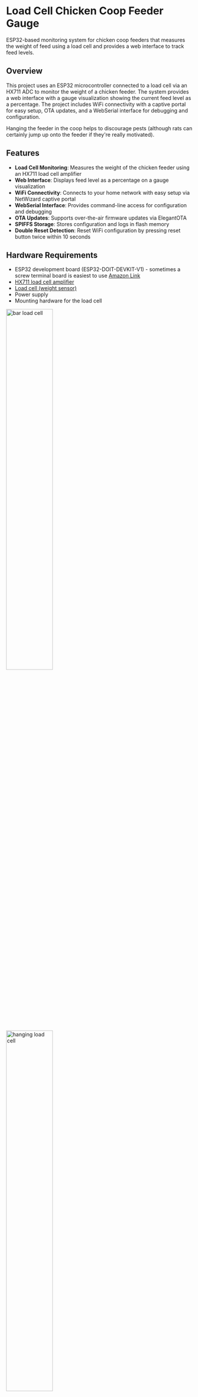 # Load Cell Chicken Coop Feeder Gauge

ESP32-based monitoring system for chicken coop feeders that measures the weight of feed using a load cell and provides a web interface to track feed levels.

## Overview

This project uses an ESP32 microcontroller connected to a load cell via an HX711 ADC to monitor the weight of a chicken feeder. The system provides a web interface with a gauge visualization showing the current feed level as a percentage. The project includes WiFi connectivity with a captive portal for easy setup, OTA updates, and a WebSerial interface for debugging and configuration.

Hanging the feeder in the coop helps to discourage pests (although rats can certainly jump up onto the feeder if they're really motivated).

## Features

- **Load Cell Monitoring**: Measures the weight of the chicken feeder using an HX711 load cell amplifier
- **Web Interface**: Displays feed level as a percentage on a gauge visualization
- **WiFi Connectivity**: Connects to your home network with easy setup via NetWizard captive portal
- **WebSerial Interface**: Provides command-line access for configuration and debugging
- **OTA Updates**: Supports over-the-air firmware updates via ElegantOTA
- **SPIFFS Storage**: Stores configuration and logs in flash memory
- **Double Reset Detection**: Reset WiFi configuration by pressing reset button twice within 10 seconds

## Hardware Requirements

- ESP32 development board (ESP32-DOIT-DEVKIT-V1) - sometimes a screw terminal board is easiest to use [Amazon Link](https://www.amazon.com/Development-Bluetooth-Microcontroller-ESP-WROOM-32-Breakout/dp/B0C8DBN29X/ref=sr_1_6)
- [HX711 load cell amplifier](https://www.sparkfun.com/products/13879)
- [Load cell (weight sensor)](https://www.sparkfun.com/products/14151)
- Power supply
- Mounting hardware for the load cell

<img src="images/bar.webp" alt="bar load cell" width="50%">
<img src="images/hang.webp" alt="hanging load cell" width="50%">

## Wiring

- HX711 DOUT pin → ESP32 GPIO 27
- HX711 SCK pin → ESP32 GPIO 14
- Connect load cell to HX711. [Sparkfun](https://learn.sparkfun.com/tutorials/load-cell-amplifier-hx711-breakout-hookup-guide) has a good guide.

## Installation

1. Clone this repository
2. Open the project in [PlatformIO](https://platformio.org/)
3. Build and upload the filesystem image:
   - PlatformIO → Build Filesystem Image
   - PlatformIO → Upload Filesystem Image
4. Build and upload the firmware to your ESP32

## First-Time Setup

1. After the first upload, the ESP32 will start in AP mode with a NetWizard captive portal
2. Connect to the "COOPFEEDER" WiFi network from your phone or computer
3. Follow the on-screen instructions to connect the device to your home WiFi network
4. The device will restart and connect to your WiFi network
5. Place an empty feeder on the load cell
6. Calibrate the load cell with the empty feeder
   - Browse to `http://coopfeeder.local/config?empty` or
   - Use WebSerial at `http://coopfeeder.local/webserial` and enter the command `empty`
7. Fill the feeder to maximum capacity
   - Browse to `http://coopfeeder.local/config?full` or
   - Use WebSerial and enter the command `full`
  Your specific values will be saved in flash on the ESP32

  I had a bar load cell from another project. I fixed one end to a piece of flat fiberglass bar (and old sail batten), and clamped it in the coop. The feeder hangs from a split ring on the other end of the bar. The hanging-style load cell is probably easier to install.

  <img src="images/feeder.jpg" alt="load cell" width="50%">

## Web Interface

Access the web interface by navigating to `http://coopfeeder.local/` in your browser. The interface displays a gauge showing the current feed level as a percentage (0-100%)

## Configuration

You can configure the device using the WebSerial interface at `http://coopfeeder.local/webserial` or by using URL parameters:

### WebSerial Commands

- `empty` - Calibrate the load cell with an empty feeder
- `full` - Calibrate the load cell with a full feeder
- `hostname [name]` - Change the device hostname
- `timer [seconds]` - Change the web page update interval in seconds
- `ls` - List files in SPIFFS
- `status` - Show device status
- `wifi` - Show WiFi information
- `restart` - Restart the device
- `format` - Format the SPIFFS filesystem
- `conslog` - Restart the console log
- `log [on/off]` - Enable/disable serial logging
- `note [text]` - Add a note to the log
- `?` - Show available commands

### URL Configuration

- `http://coopfeeder.local/config?hostname=newname` - Change hostname
- `http://coopfeeder.local/config?webtimer=1000` - Change update interval (in milliseconds)
- `http://coopfeeder.local/config?empty` - Calibrate with empty feeder
- `http://coopfeeder.local/config?full` - Calibrate with full feeder

## API Endpoints

- `/readings` - Get current sensor readings as JSON
- `/weight` - Get current weight value as plain text
- `/host` - Get hostname and MAC address
- `/console.log` - Access the console log file

## Resetting WiFi Configuration

To reset the WiFi configuration and return to the captive portal setup:
1. Press the reset button on the ESP32
2. Within 10 seconds, press the reset button again
3. The device will clear WiFi settings and restart in AP mode

## Dependencies

- [AsyncTCP (3.3.5)](https://github.com/ESP32Async/AsyncTCP)
- [ESPAsyncWebServer (3.7.1)](https://github.com/ESP32Async/ESPAsyncWebServer)
- [ElegantOTA](https://github.com/ayushsharma82/ElegantOTA)
- [NetWizard](https://github.com/ayushsharma82/NetWizard)
- [WebSerialPro](https://github.com/ayushsharma82/WebSerial)
- [ArduinoJson (7.2.0)](https://github.com/bblanchon/ArduinoJson)
- [HX711_ADC](https://github.com/olkal/HX711_ADC)
- [gauges](https://github.com/bernii/gauge.js)

## Logs

A console log is stored on the SPIFFS filesystem and can be accessed via `http://coopfeeder.local/console.log`. This is mainly for debugging purposes.

## Resources

- [ESP32 Documentation](https://docs.espressif.com/projects/esp-idf/en/latest/esp32/)
- [HX711 Datasheet](https://cdn.sparkfun.com/datasheets/Sensors/ForceFlex/hx711_english.pdf)
- [PlatformIO Documentation](https://docs.platformio.org/)
- [SPIFFS Documentation](https://arduino-esp8266.readthedocs.io/en/latest/filesystem.html)

## Credits

This project depends heavily on the excellent utility libraries from [Ayush Sharma](https://github.com/ayushsharma82), as well as the lightweight Javascript gauge library from [Bernii](https://bernii.github.io/gauge.js/).
